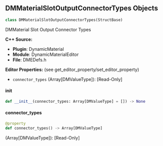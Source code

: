 ## DMMaterialSlotOutputConnectorTypes Objects

```python
class DMMaterialSlotOutputConnectorTypes(StructBase)
```

DMMaterial Slot Output Connector Types

**C++ Source:**

- **Plugin**: DynamicMaterial
- **Module**: DynamicMaterialEditor
- **File**: DMEDefs.h

**Editor Properties:** (see get_editor_property/set_editor_property)

- ``connector_types`` (Array[DMValueType]):  [Read-Only]

<a id="unreal.DMMaterialSlotOutputConnectorTypes.__init__"></a>

#### __init__

```python
def __init__(connector_types: Array[DMValueType] = []) -> None
```

<a id="unreal.DMMaterialSlotOutputConnectorTypes.connector_types"></a>

#### connector_types

```python
@property
def connector_types() -> Array[DMValueType]
```

(Array[DMValueType]):  [Read-Only]

<a id="unreal.DMMaterialEffectStackJson"></a>